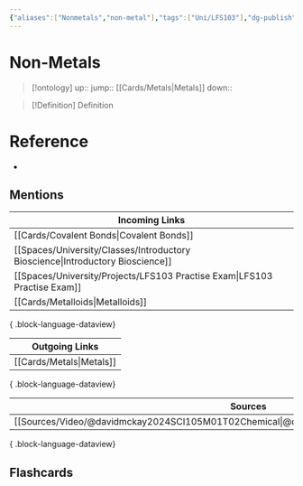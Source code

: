 ```yaml
---
{"aliases":["Nonmetals","non-metal"],"tags":["Uni/LFS103"],"dg-publish":true,"permalink":"/cards/non-metals/","dgPassFrontmatter":true}
---
```


# Non-Metals

> [!ontology]
> up:: 
> jump:: [[Cards/Metals\|Metals]]
> down:: 

> [!Definition] Definition
> 

# Reference
- 

## Mentions
| Incoming Links                                                                    |
| --------------------------------------------------------------------------------- |
| [[Cards/Covalent Bonds\|Covalent Bonds]]                                       |
| [[Spaces/University/Classes/Introductory Bioscience\|Introductory Bioscience]] |
| [[Spaces/University/Projects/LFS103 Practise Exam\|LFS103 Practise Exam]]      |
| [[Cards/Metalloids\|Metalloids]]                                               |

{ .block-language-dataview}

| Outgoing Links              |
| --------------------------- |
| [[Cards/Metals\|Metals]] |

{ .block-language-dataview}

| Sources                                                                                       |
| --------------------------------------------------------------------------------------------- |
| [[Sources/Video/@davidmckay2024SCI105M01T02Chemical\|@davidmckay2024SCI105M01T02Chemical]] |

{ .block-language-dataview}

## Flashcards
